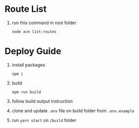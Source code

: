 # Route List

1. run this command in root folder

   ```
   node ace list:routes
   ```

# Deploy Guide

1. install packages

   ```
   npm i
   ```

1. build

   ```
   npm run build
   ```

1. follow build output instruction
1. clone and update `.env` file on build folder from `.env.example`
1. run `yarn start` on `/build` folder
